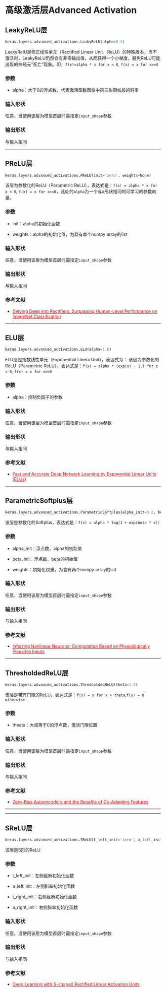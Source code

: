 # 高级激活层Advanced Activation

## LeakyReLU层
```python
keras.layers.advanced_activations.LeakyReLU(alpha=0.3)
```
LeakyRelU是修正线性单元（Rectified Linear Unit，ReLU）的特殊版本，当不激活时，LeakyReLU仍然会有非零输出值，从而获得一个小梯度，避免ReLU可能出现的神经元“死亡”现象。即，```f(x)=alpha * x for x < 0```, ```f(x) = x for x>=0```

### 参数

* alpha：大于0的浮点数，代表激活函数图像中第三象限线段的斜率

### 输入形状

任意，当使用该层为模型首层时需指定```input_shape```参数

### 输出形状

与输入相同

***

## PReLU层
```python
keras.layers.advanced_activations.PReLU(init='zero', weights=None)
```
该层为参数化的ReLU（Parametric ReLU），表达式是：```f(x) = alpha * x for x < 0```, ```f(x) = x for x>=0```，此处的```alpha```为一个与x形状相同的可学习的参数向量。

### 参数

* init：alpha的初始化函数

* weights：alpha的初始化值，为具有单个numpy array的list

### 输入形状

任意，当使用该层为模型首层时需指定```input_shape```参数

### 输出形状

与输入相同

### 参考文献

* [<font color='FF0000'>Delving Deep into Rectifiers: Surpassing Human-Level Performance on ImageNet Classification</font>](http://arxiv.org/pdf/1502.01852v1.pdf)

***

## ELU层
```python
keras.layers.advanced_activations.ELU(alpha=1.0)
```
ELU层是指数线性单元（Exponential Linera Unit），表达式为：
该层为参数化的ReLU（Parametric ReLU），表达式是：```f(x) = alpha * (exp(x) - 1.) for x < 0```, ```f(x) = x for x>=0```

### 参数

* alpha：控制负因子的参数

### 输入形状

任意，当使用该层为模型首层时需指定```input_shape```参数

### 输出形状

与输入相同

### 参考文献

* [<font color='FF0000'>Fast and Accurate Deep Network Learning by Exponential Linear Units (ELUs)</font>](http://arxiv.org/pdf/1511.07289v1.pdf)

***

## ParametricSoftplus层
```python
keras.layers.advanced_activations.ParametricSoftplus(alpha_init=0.2, beta_init=5.0, weights=None)
```
该层是参数化的Softplus，表达式是：```f(x) = alpha * log(1 + exp(beta * x))```

### 参数

* alpha_init：浮点数，alpha的初始值

* beta_init：浮点数，beta的初始值

* weights：初始化权重，为含有两个numpy array的list

### 输入形状

任意，当使用该层为模型首层时需指定```input_shape```参数

### 输出形状

与输入相同

### 参考文献

* [<font color='FF0000'>Inferring Nonlinear Neuronal Computation Based on Physiologically Plausible Inputs</font>](http://journals.plos.org/ploscompbiol/article?id=10.1371/journal.pcbi.1003143)

***

## ThresholdedReLU层
```python
keras.layers.advanced_activations.ThresholdedReLU(theta=1.0)
```
该层是带有门限的ReLU，表达式是：```f(x) = x for x > theta```,```f(x) = 0 otherwise```

### 参数

* theata：大或等于0的浮点数，激活门限位置

### 输入形状

任意，当使用该层为模型首层时需指定```input_shape```参数

### 输出形状

与输入相同

### 参考文献

* [<font color='FF0000'>Zero-Bias Autoencoders and the Benefits of Co-Adapting Features</font>](http://arxiv.org/pdf/1402.3337.pdf)

***

***

## SReLU层
```python
keras.layers.advanced_activations.SReLU(t_left_init='zero', a_left_init='glorot_uniform', t_right_init='glorot_uniform', a_right_init='one')
```
该层是S形的ReLU

### 参数

* t_left_init：左侧截断初始化函数

* a_left_init：左侧斜率初始化函数

* t_right_init：右侧截断初始化函数

* a_right_init：右侧斜率初始化函数

### 输入形状

任意，当使用该层为模型首层时需指定```input_shape```参数

### 输出形状

与输入相同

### 参考文献

* [<font color='FF0000'>Deep Learning with S-shaped Rectified Linear Activation Units</font>](http://arxiv.org/abs/1512.07030)